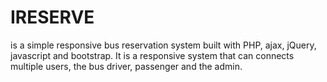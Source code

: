 # IRESERVE
is a simple responsive bus reservation system built with PHP, ajax, jQuery, javascript and bootstrap. It is a responsive system that can connects multiple users, the bus driver, passenger and the admin.
